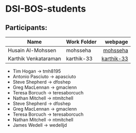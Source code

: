 # DSI-BOS-students


## Participants:
|Name                 | Work Folder | webpage                                  |
|---------------------|-------------|--------------------------------------:   |
|Husain Al-Mohssen    | mohsseha    |[mohsseha](https://mohsseha.github.io)    |
|Karthik Venkataraman | karthik-33  |[karthik-33](https://karthik-33.github.io)|
- Tim Hogan -> tmh8195
- Antonio Pasciuto -> apasciuto
- Steve Shepherd -> dfoshep
- Greg MacLennan -> gmaclenn
- Teresa Borcuch -> teresaborcuch
- Nathan Mitchell -> ntmitchell
- Steve Shepherd -> dfoshep
- Greg MacLennan -> gmaclenn
- Teresa Borcuch -> teresaborcuch
- Nathan Mitchell -> ntmitchell
- James Wedell -> wedelljd
